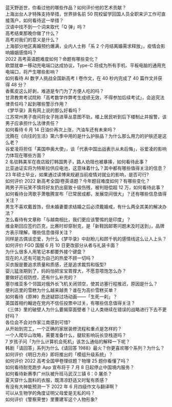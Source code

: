 蓝天野逝世，你看过他的哪些作品？如何评价他的艺术贡献？  
上海出台人才特殊支持举措，世界排名前 50 院校留学回国人员全职来沪工作可直接落户，如何看待这一举措？  
汉语中找不到一个词来取代「Q 弹」吗？  
高考结束那晚你做了什么？  
高考对我们的意义是什么？  
上海部分地区离婚预约爆满，业内人士称「系 2 个月结离婚需求释放」，疫情会影响婚姻感情吗？  
2022 高考英语题难度如何？命题有哪些变化？  
欧盟就单一移动充电端口达成协议，Type-C 将成为所有手机、平板电脑的通用充电端口，将产生哪些影响？  
如何看待 AI 数字人挑战全国新高考 Ⅰ 卷作文，在 40 秒内完成了 40 篇作文并获得 48 分？  
香蕉皮这么好剥，难道是专门为了方便人吃的吗？  
甘肃教育考试院称「高考数学作弊考生成绩无效，不得参加后续考试」，会追究法律责任吗？起到哪些警示作用？  
《梦华录》真有网上说的那么好看吗？  
江苏常州男子夜间将女子拖进草丛意图不轨，楼上居民听到后下楼制止并报警，该男子应承担什么法律责任？  
如何看待 6 月 14 日油价再次上涨，汽油车还有未来吗？  
沈腾在《向往的生活》第六季中用的是什么护肤品？为什么那么用力的护肤还是这么老？  
谷爱凌将担任「美国申奥大使」，谈「代表中国出战表示从未后悔」，谷爱凌的影响力体现在哪些方面？  
2 名驻韩美军在夜店殴打韩国男子，路人劝阻也被暴揍，如何看待此事？  
比亚迪证实将为特斯拉供应电池，这意味着什么？其中都有哪些值得关注的信息？  
23 年硕士毕业，如果通过读博来规避当前疫情对就业的影响，是否可行?  
如何评价 2022 新高考全国Ⅰ卷英语题？今年题目难度如何？有哪些变化？  
两男子开玩笑不慎将好友扔出窗致十级伤残，被判赔偿超 12 万，如何看待此事？  
如何看待台湾歌手萧敬腾宣布「已常居成都，发展空间很大」？还有哪些信息值得关注？  
男生不喜欢戴首饰，但未婚妻要求结婚之后必须戴婚戒，有什么两全其美的解决办法？  
怎么看待有文章称「与越南相比，我们更应该警惕的是印度」？  
维金斯回应签约匹克，比赛时却穿耐克，是「新鞋因邮寄问题未及时送到」，品牌方表示理解，哪些信息值得关注？  
同样是古偶谈恋爱，为什么《梦华录》中赵盼儿和顾千帆的感情线这么让人上头？  
如何评价 FGO 国服 6 月 10 日更改部分从者与礼装卡面？  
为什么很多人用笔记本都要外接个键盘？  
现在的人还有可能为自己的热爱不顾一切吗？  
买衣服是要追求质量和质感，还是追求裁剪和版型?  
婴儿猛涨期到了，妈妈怕把宝宝胃撑大，不愿意喂饱怎么办？  
要做好近视防控，还有什么补充的？  
塞尔维亚多个邻国对俄外长飞机关闭领空，使其访塞行程推迟，原因是什么？  
便利店里的雪糕为什么越来越贵？谁在为高价雪糕买单？  
如何看待《原神》危途疑踪过场动画——「生死一刹」？  
英国首相约翰逊在党内不信任投票中过关，有哪些信息值得关注？  
《三体》里的破壁人为什么要揭穿面壁者？让人类继续在错误的战略进行下去不更好吗？  
各位会不会对作家江南感到可惜?  
从开始到完工，一个正确的家居装修流程和重点是怎样的？  
一个人爬华山攻略，需要准备什么，腿软影响玩长空栈道吗？  
7 岁孩子问「为什么计算机会死机」该怎么通俗的解释一下呢？  
韩剧「请回答」系列为什么《请回答 1988》最火？你更喜欢哪个系列？为什么？  
如何评价《明日方舟》即将推出的「模组升级系统」？  
如何评价 2022 高考全国甲卷理综题？物理 25 题你看懂了吗？  
如何看待耐克跑步 App 宣布将于 7 月 8 日起停止中国境内服务？  
如何看待新赛季广州队被升班马武汉三镇 6：0 屠杀？  
夏天穿什么面料的衣服，既清凉舒适又时髦有质感？  
有没有大神能预测一下 2022 年 6 月四级作文与翻译啊？  
可以从生物学的角度证明父母爱是无私的吗？  
如何评价《警察荣誉》里曹建军这个人物形象?  
